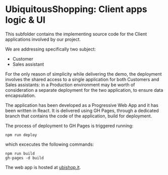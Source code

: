 # UbiquitousShopping: Client apps logic & UI 

This subfolder contains the implementing source code for the Client applications involved by our project. 

We are addressing specifically two subject:
- Customer
- Sales assistant

For the only reason of simplicity while delivering the demo, the deployment involves the shared access to a single application for both Customers and Sales assistants: in a Production environment may be worth of consideration a separate deployment for the two application, to ensure data encapsulation.

The application has been developed as a Progressive Web App and it has been written in React. It is delivered using GH Pages, through a dedicated branch that contains the code of the application, build for deployment. 

The process of deployment to GH Pages is triggered running: 
```
npm run deploy
```
which excecutes the following commands:
```
npm run build
gh-pages -d build
```

The web app is hosted at [ubishop.it](https://www.ubishop.it).
